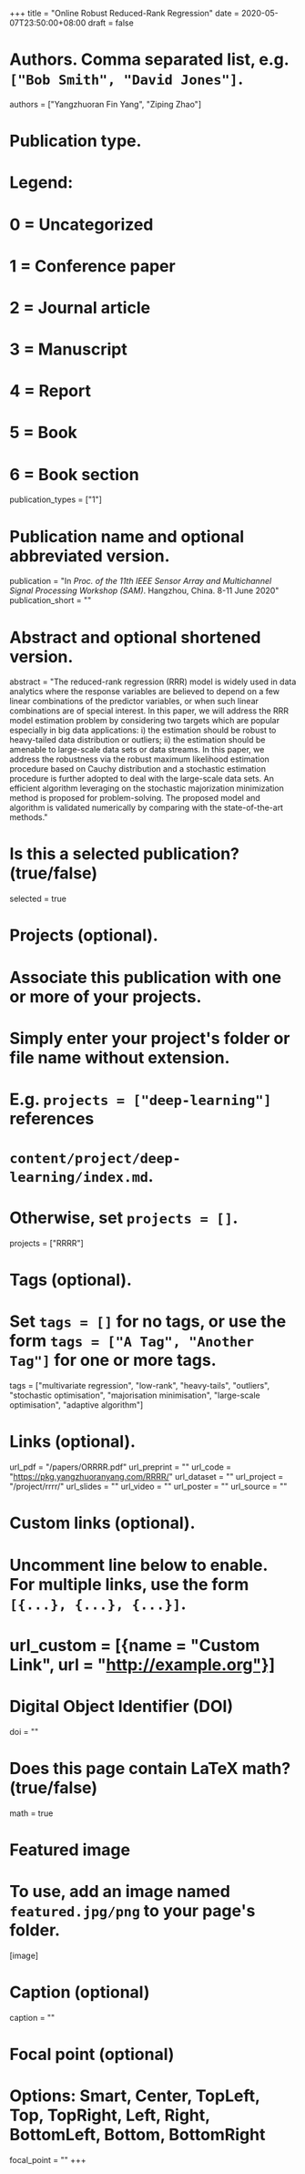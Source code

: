 +++
title = "Online Robust Reduced-Rank Regression"
date = 2020-05-07T23:50:00+08:00
draft = false

# Authors. Comma separated list, e.g. `["Bob Smith", "David Jones"]`.
authors = ["Yangzhuoran Fin Yang", "Ziping Zhao"]

# Publication type.
# Legend:
# 0 = Uncategorized
# 1 = Conference paper
# 2 = Journal article
# 3 = Manuscript
# 4 = Report
# 5 = Book
# 6 = Book section
publication_types = ["1"]

# Publication name and optional abbreviated version.
publication = "In *Proc. of the 11th IEEE Sensor Array and Multichannel Signal Processing Workshop (SAM)*. Hangzhou, China. 8-11 June 2020"
publication_short = ""

# Abstract and optional shortened version.
abstract = "The reduced-rank regression (RRR) model is widely used in data analytics where the response variables are believed to depend on a few linear combinations of the predictor variables, or when such linear combinations are of special interest. In this paper, we will address the RRR model estimation problem by considering two targets which are popular especially in big data applications: i) the estimation should be robust to heavy-tailed data distribution or outliers; ii) the estimation should be amenable to large-scale data sets or data streams. In this paper, we address the robustness via the robust maximum likelihood estimation procedure based on Cauchy distribution and a stochastic estimation procedure is further adopted to deal with the large-scale data sets. An efficient algorithm leveraging on the stochastic majorization minimization method is proposed for problem-solving. The proposed model and algorithm is validated numerically by comparing with the state-of-the-art methods."

# Is this a selected publication? (true/false)
selected = true

# Projects (optional).
#   Associate this publication with one or more of your projects.
#   Simply enter your project's folder or file name without extension.
#   E.g. `projects = ["deep-learning"]` references 
#   `content/project/deep-learning/index.md`.
#   Otherwise, set `projects = []`.
projects = ["RRRR"]

# Tags (optional).
#   Set `tags = []` for no tags, or use the form `tags = ["A Tag", "Another Tag"]` for one or more tags.
tags = ["multivariate regression", "low-rank", "heavy-tails", "outliers", "stochastic optimisation", "majorisation minimisation", "large-scale optimisation", "adaptive algorithm"]

# Links (optional).
url_pdf = "/papers/ORRRR.pdf"
url_preprint = ""
url_code = "https://pkg.yangzhuoranyang.com/RRRR/"
url_dataset = ""
url_project = "/project/rrrr/"
url_slides = ""
url_video = ""
url_poster = ""
url_source = ""

# Custom links (optional).
#   Uncomment line below to enable. For multiple links, use the form `[{...}, {...}, {...}]`.
# url_custom = [{name = "Custom Link", url = "http://example.org"}]

# Digital Object Identifier (DOI)
doi = ""

# Does this page contain LaTeX math? (true/false)
math = true

# Featured image
# To use, add an image named `featured.jpg/png` to your page's folder. 
[image]
  # Caption (optional)
  caption = ""

  # Focal point (optional)
  # Options: Smart, Center, TopLeft, Top, TopRight, Left, Right, BottomLeft, Bottom, BottomRight
  focal_point = ""
+++


